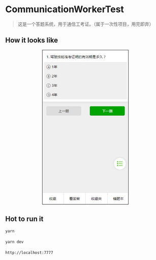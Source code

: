 

# CommunicationWorkerTest

> 这是一个答题系统，用于通信工考证。（属于一次性项目，用完即弃）


## How it looks like

  <p align="center" background="#333">
    <img src="https://raw.githubusercontent.com/beautifulBoys/beautifulBoys.github.io/master/source/question/1111.jpg" width="270px" border="1px solid #333"/>
  </p>


## Hot to run it

``` bash
yarn

yarn dev

http://localhost:7777
```
